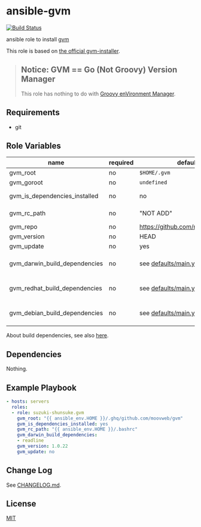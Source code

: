 # ansible-gvm

[![Build Status](https://travis-ci.org/suzuki-shunsuke/ansible-gvm.svg?branch=master)](https://travis-ci.org/suzuki-shunsuke/ansible-gvm)

ansible role to install [gvm](https://github.com/moovweb/gvm)

This role is based on [the official gvm-installer](https://github.com/moovweb/gvm/blob/master/binscripts/gvm-installer).

> ## Notice: GVM == Go (Not Groovy) Version Manager
> This role has nothing to do with [Groovy enVironment Manager](http://sdkman.io/).

## Requirements

* git

## Role Variables

name | required | default | description
--- | --- | --- | ---
gvm_root | no | `$HOME/.gvm` |
gvm_goroot | no | `undefined` |
gvm_is_dependencies_installed | no | no | By default build dependencies are not installed
gvm_rc_path | no | "NOT ADD" | By default configuration is not added
gvm_repo | no | https://github.com/moovweb/gvm |
gvm_version | no | HEAD |
gvm_update | no | yes |
gvm_darwin_build_dependencies | no | see [defaults/main.yml](https://github.com/suzuki-shunsuke/ansible-gvm/blob/master/defaults/main.yml) | If gvm_is_dependencies_installed is "no" this is ignored
gvm_redhat_build_dependencies | no | see [defaults/main.yml](https://github.com/suzuki-shunsuke/ansible-gvm/blob/master/defaults/main.yml) | If gvm_is_dependencies_installed is "no" this is ignored
gvm_debian_build_dependencies | no | see [defaults/main.yml](https://github.com/suzuki-shunsuke/ansible-gvm/blob/master/defaults/main.yml) | If gvm_is_dependencies_installed is "no" this is ignored

About build dependencies, see also [here](https://github.com/moovweb/gvm#mac-os-x-requirements).

## Dependencies

Nothing.

## Example Playbook

```yaml
- hosts: servers
  roles:
  - role: suzuki-shunsuke.gvm
    gvm_root: "{{ ansible_env.HOME }}/.ghq/github.com/moovweb/gvm"
    gvm_is_dependencies_installed: yes
    gvm_rc_path: "{{ ansible_env.HOME }}/.bashrc"
    gvm_darwin_build_dependencies:
    - readline
    gvm_version: 1.0.22
    gvm_update: no
```

## Change Log

See [CHANGELOG.md](CHANGELOG.md).

## License

[MIT](LICENSE)
